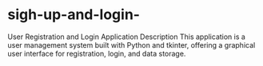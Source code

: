# sigh-up-and-login-
 User Registration and Login Application Description This application is a user management system built with Python and tkinter, offering a graphical user interface for registration, login, and data storage.
